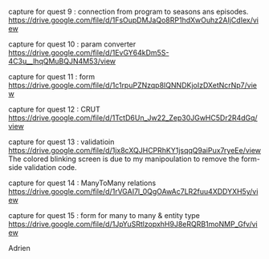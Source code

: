 capture for quest 9 : connection from program to seasons ans episodes.
https://drive.google.com/file/d/1FsOupDMJaQo8RP1hdXwOuhz2AIjCdIex/view

capture for quest 10 : param converter
https://drive.google.com/file/d/1EvGY64kDm5S-4C3u__lhqQMuBQJN4M53/view

capture for quest 11 : form
https://drive.google.com/file/d/1c1rpuPZNzqp8IQNNDKjoIzDXetNcrNp7/view

capture for quest 12 : CRUT
https://drive.google.com/file/d/1TctD6Un_Jw22_Zep30JGwHC5Dr2R4dGq/view

capture for quest 13 : validatioin
https://drive.google.com/file/d/1jx8cXQJHCPRhKY1jsqqQ9aiPux7ryeEe/view
The colored blinking screen is due to my manipoulation to remove the form-side validation code.

capture for quest 14 : ManyToMany relations https://drive.google.com/file/d/1rVGAI7l_0QgOAwAc7LR2fuu4XDDYXH5y/view

capture for quest 15 : form for many to many & entity type
https://drive.google.com/file/d/1JpYuSRtlzopxhH9J8eRQRB1moNMP_Gfv/view

Adrien
